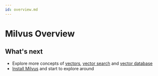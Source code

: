 ```yaml
---
id: overview.md
---
```


# Milvus Overview




## What's next

- Explore more concepts of [vectors](vector.md), [vector search](index_method.md) and [vector database](vector_db.md)
- [Install Milvus](install_milvus.md) and start to explore around

